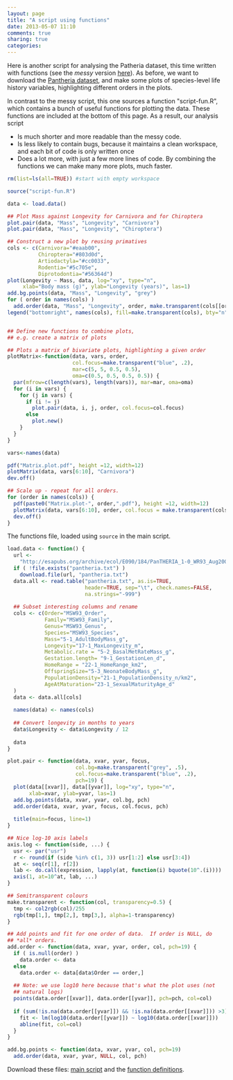 ```yaml
---
layout: page
title: "A script using functions"
date: 2013-05-07 11:10
comments: true
sharing: true
categories: 
---
```


Here is another script for analysing the Patheria dataset, this time written with functions (see the *messy* version [here](before.html)). As before, we want to download the [Pantheria dataset](http://esapubs.org/archive/ecol/E090/184/), and make some plots of species-level life history variables, highlighting different orders in the plots.   

In contrast to the messy script, this one sources a function "script-fun.R", which contains a bunch of useful functions for plotting the data. These functions are included at the bottom of this page. As a result, our analysis script 

- Is much shorter and more readable than the messy code.
- Is less likely to contain bugs, because it maintains a clean workspace, and each bit of code is only written once
- Does a lot more, with just a few more lines of code. By combining the functions we can make many more plots, much faster. 


```r
rm(list=ls(all=TRUE)) #start with empty workspace

source("script-fun.R")

data <- load.data()

## Plot Mass against Longevity for Carnivora and for Chiroptera
plot.pair(data, "Mass", "Longevity", "Carnivora")
plot.pair(data, "Mass", "Longevity", "Chiroptera")

## Construct a new plot by reusing primatives
cols <- c(Carnivora="#eaab00",
          Chiroptera="#803d0d",
          Artiodactyla="#cc0033",
          Rodentia="#5c705e",
          Diprotodontia="#56364d")
plot(Longevity ~ Mass, data, log="xy", type="n",
     xlab="Body mass (g)", ylab="Longevity (years)", las=1)
add.bg.points(data, "Mass", "Longevity", "grey")
for ( order in names(cols) )
  add.order(data, "Mass", "Longevity", order, make.transparent(cols[[order]]))
legend("bottomright", names(cols), fill=make.transparent(cols), bty="n")


## Define new functions to combine plots,
## e.g. create a matrix of plots

## Plots a matrix of bivariate plots, highlighting a given order 
plotMatrix<-function(data, vars, order, 
                     col.focus=make.transparent("blue", .2), 
                     mar=c(5, 5, 0.5, 0.5), 
                     oma=c(0.5, 0.5, 0.5, 0.5)) {
  par(mfrow=c(length(vars), length(vars)), mar=mar, oma=oma)
  for (i in vars) {
    for (j in vars) {
      if (i != j)
        plot.pair(data, i, j, order, col.focus=col.focus)               
      else
        plot.new()
    }
  }    
}

vars<-names(data)

pdf("Matrix.plot.pdf", height =12, width=12)
plotMatrix(data, vars[6:10], "Carnivora")
dev.off()

## Scale up - repeat for all orders.
for (order in names(cols)) {
  pdf(paste0("Matrix.plot-", order,".pdf"), height =12, width=12)
  plotMatrix(data, vars[6:10], order, col.focus = make.transparent(cols[[order]]))
  dev.off()  
}
```

The functions file, loaded using `source` in the main script.

```r
load.data <- function() {
  url <-
    "http://esapubs.org/archive/ecol/E090/184/PanTHERIA_1-0_WR93_Aug2008.txt"
  if ( !file.exists("pantheria.txt") )
    download.file(url, "pantheria.txt")
  data.all <- read.table("pantheria.txt", as.is=TRUE,
                         header=TRUE, sep="\t", check.names=FALSE,
                         na.strings="-999")
  
  ## Subset interesting columns and rename
  cols <- c(Order="MSW93_Order",
            Family="MSW93_Family",
            Genus="MSW93_Genus",
            Species="MSW93_Species",
            Mass="5-1_AdultBodyMass_g",
            Longevity="17-1_MaxLongevity_m", 
            Metabolic.rate = "5-2_BasalMetRateMass_g",
            Gestation.length= "9-1_GestationLen_d",
            HomeRange = "22-1_HomeRange_km2",
            OffspringSize="5-3_NeonateBodyMass_g",   
            PopulationDensity="21-1_PopulationDensity_n/km2",       
            AgeAtMaturation="23-1_SexualMaturityAge_d"     
  )
  data <- data.all[cols]
  
  names(data) <- names(cols)
  
  ## Convert longevity in months to years
  data$Longevity <- data$Longevity / 12
  
  data
}

plot.pair <- function(data, xvar, yvar, focus,
                      col.bg=make.transparent("grey", .5),
                      col.focus=make.transparent("blue", .2),
                      pch=19) {
  plot(data[[xvar]], data[[yvar]], log="xy", type="n", 
       xlab=xvar, ylab=yvar, las=1)
  add.bg.points(data, xvar, yvar, col.bg, pch)
  add.order(data, xvar, yvar, focus, col.focus, pch)
  
  title(main=focus, line=1)
}

## Nice log-10 axis labels
axis.log <- function(side, ...) {
  usr <- par("usr")
  r <- round(if (side %in% c(1, 3)) usr[1:2] else usr[3:4])
  at <- seq(r[1], r[2])
  lab <- do.call(expression, lapply(at, function(i) bquote(10^.(i))))
  axis(1, at=10^at, lab, ...)
}

## Semitransparent colours
make.transparent <- function(col, transparency=0.5) {
  tmp <- col2rgb(col)/255
  rgb(tmp[1,], tmp[2,], tmp[3,], alpha=1-transparency)
}

## Add points and fit for one order of data.  If order is NULL, do
## *all* orders.
add.order <- function(data, xvar, yvar, order, col, pch=19) {
  if ( is.null(order) )
    data.order <- data
  else
    data.order <- data[data$Order == order,]
  
  ## Note: we use log10 here because that's what the plot uses (not
  ## natural logs)
  points(data.order[[xvar]], data.order[[yvar]], pch=pch, col=col)
  
  if (sum(!is.na(data.order[[yvar]]) && !is.na(data.order[[xvar]])) >3) {
    fit <- lm(log10(data.order[[yvar]]) ~ log10(data.order[[xvar]]))
    abline(fit, col=col)    
  }
}

add.bg.points <- function(data, xvar, yvar, col, pch=19)
  add.order(data, xvar, yvar, NULL, col, pch)
```

Download these files: [main script](script.R) and the
[function definitions](script-fun.R).

